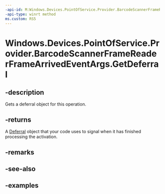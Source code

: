 ```yaml
---
-api-id: M:Windows.Devices.PointOfService.Provider.BarcodeScannerFrameReaderFrameArrivedEventArgs.GetDeferral
-api-type: winrt method
ms.custom: RS5
---
```


<!-- Method syntax.
public Deferral BarcodeScannerFrameReaderFrameArrivedEventArgs.GetDeferral()
-->

# Windows.Devices.PointOfService.Provider.BarcodeScannerFrameReaderFrameArrivedEventArgs.GetDeferral

## -description
Gets a deferral object for this operation.

## -returns
A [Deferral](../windows.foundation/deferral.md) object that your code uses to signal when it has finished processing the activation.

## -remarks

## -see-also

## -examples

